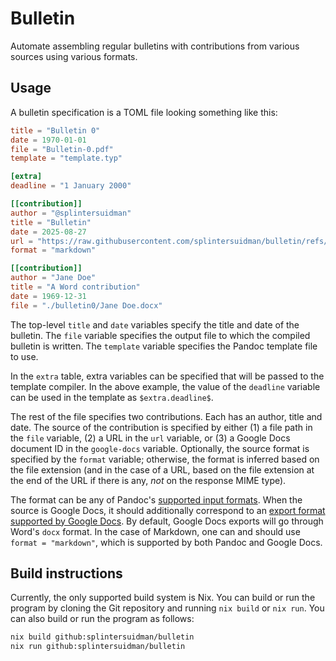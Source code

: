 # Bulletin

Automate assembling regular bulletins with contributions from various sources using various formats.

## Usage

A bulletin specification is a TOML file looking something like this:
```toml
title = "Bulletin 0"
date = 1970-01-01
file = "Bulletin-0.pdf"
template = "template.typ"

[extra]
deadline = "1 January 2000"

[[contribution]]
author = "@splintersuidman"
title = "Bulletin"
date = 2025-08-27
url = "https://raw.githubusercontent.com/splintersuidman/bulletin/refs/heads/master/README.md"
format = "markdown"

[[contribution]]
author = "Jane Doe"
title = "A Word contribution"
date = 1969-12-31
file = "./bulletin0/Jane Doe.docx"
```

The top-level `title` and `date` variables specify the title and date of the bulletin.
The `file` variable specifies the output file to which the compiled bulletin is written.
The `template` variable specifies the Pandoc template file to use.

In the `extra` table, extra variables can be specified that will be passed to the template compiler.
In the above example, the value of the `deadline` variable can be used in the template as `$extra.deadline$`.

The rest of the file specifies two contributions.
Each has an author, title and date.
The source of the contribution is specified by either (1) a file path in the `file` variable, (2) a URL in the `url` variable, or (3) a Google Docs document ID in the `google-docs` variable.
Optionally, the source format is specified by the `format` variable; otherwise, the format is inferred based on the file extension (and in the case of a URL, based on the file extension at the end of the URL if there is any, *not* on the response MIME type).

The format can be any of Pandoc's [supported input formats](https://pandoc.org/MANUAL.html#option--from).
When the source is Google Docs, it should additionally correspond to an [export format supported by Google Docs](https://developers.google.com/workspace/drive/api/guides/ref-export-formats).
By default, Google Docs exports will go through Word's `docx` format.
In the case of Markdown, one can and should use `format = "markdown"`, which is supported by both Pandoc and Google Docs.

## Build instructions

Currently, the only supported build system is Nix.
You can build or run the program by cloning the Git repository and running `nix build` or `nix run`.
You can also build or run the program as follows:
```sh
nix build github:splintersuidman/bulletin
nix run github:splintersuidman/bulletin
```
